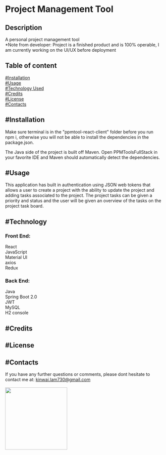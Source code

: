 # Project Management Tool

## Description
A personal project management tool <br>
*Note from developer: Project is a finished product and is 100% operable, I am currently working on the UI/UX before deployment
## Table of content
[#Installation](#Installation)<br>
[#Usage](#Usage)<br>
[#Technology Used](#Technology)<br>
[#Credits](#Credits)<br>
[#License](#License)<br>
[#Contacts](#Contacts)
## #Installation
Make sure terminal is in the "ppmtool-react-client" folder before you run npm i, otherwise you will not be able to install the dependencies in the package.json.

The Java side of the project is built off Maven. Open PPMToolsFullStack in your favorite IDE and Maven should automatically detect the dependencies.

## #Usage
This application has built in authentication using JSON web tokens that allows a user to create a project with the ability to update the project and adding tasks associated to the project. The project tasks can be given a priority and status and the user will be given an overview of the tasks on the project task board. 

## #Technology

### Front End:<br>
React<br>
JavaScript<br>
Material UI<br>
axios<br>
Redux<br>


### Back End:<br>
Java<br>
Spring Boot 2.0<br>
JWT<br>
MySQL<br>
H2 console<br>

## #Credits

## #License

## #Contacts
If you have any further questions or comments, please dont hesitate to contact me at: <kinwai.lam730@gmail.com>
<br><br>
<img src="https://avatars2.githubusercontent.com/u/58892198?v=4" width="200"><br>